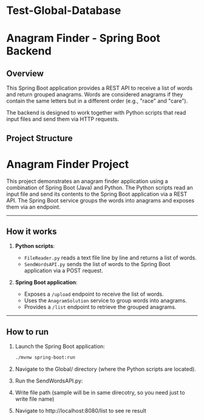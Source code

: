 # Test-Global-Database

# Anagram Finder - Spring Boot Backend

## Overview
This Spring Boot application provides a REST API to receive a list of words and return grouped anagrams. Words are considered anagrams if they contain the same letters but in a different order (e.g., "race" and "care").

The backend is designed to work together with Python scripts that read input files and send them via HTTP requests.


## Project Structure



# Anagram Finder Project

This project demonstrates an anagram finder application using a combination of Spring Boot (Java) and Python. The Python scripts read an input file and send its contents to the Spring Boot application via a REST API. The Spring Boot service groups the words into anagrams and exposes them via an endpoint.

---

## How it works

1. **Python scripts**:
   - `FileReader.py` reads a text file line by line and returns a list of words.
   - `SendWordsAPI.py` sends the list of words to the Spring Boot application via a POST request.

2. **Spring Boot application**:
   - Exposes a `/upload` endpoint to receive the list of words.
   - Uses the `AnagramSolution` service to group words into anagrams.
   - Provides a `/list` endpoint to retrieve the grouped anagrams.

---

## How to run

1. Launch the Spring Boot application:

   ```bash
   ./mvnw spring-boot:run


2. Navigate to the Global/ directory (where the Python scripts are located).

3. Run the SendWordsAPI.py:

4. Write file path (sample will be in same direcotry, so you need just to write file name)

5. Navigate to http://localhost:8080/list to see re result
